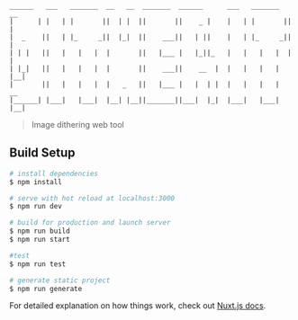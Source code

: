 ```
______   ___   _______  __   __  _______  ______      ___   _______  __  
|      | |   | |       ||  | |  ||       ||    _ |    |   | |       ||  | 
|  _    ||   | |_     _||  |_|  ||    ___||   | ||    |   | |_     _||  | 
| | |   ||   |   |   |  |       ||   |___ |   |_||_   |   |   |   |  |  | 
| |_|   ||   |   |   |  |       ||    ___||    __  |  |   |   |   |  |__| 
|       ||   |   |   |  |   _   ||   |___ |   |  | |  |   |   |   |   __  
|______| |___|   |___|  |__| |__||_______||___|  |_|  |___|   |___|  |__| 
```


> Image dithering web tool

## Build Setup

``` bash
# install dependencies
$ npm install

# serve with hot reload at localhost:3000
$ npm run dev

# build for production and launch server
$ npm run build
$ npm run start

#test
$ npm run test

# generate static project
$ npm run generate
```

For detailed explanation on how things work, check out [Nuxt.js docs](https://nuxtjs.org).
